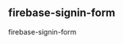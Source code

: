 <!-- Generated by documentation.js. Update this documentation by updating the source code. -->

## firebase-signin-form

firebase-signin-form
